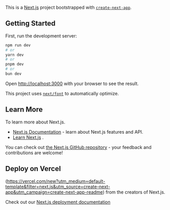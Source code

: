 This is a [Next.js](https://nextjs.org/) project bootstrapped with [`create-next-app`](https://github.com/vercel/next.js/tree/canary/packages/create-next-app).

## Getting Started

First, run the development server:

```bash
npm run dev
# or
yarn dev
# or
pnpm dev
# or
bun dev
```

Open [http://localhost:3000](http://localhost:3000) with your browser to see the result.

This project uses [`next/font`](https://nextjs.org/docs/basic-features/font-optimization) to automatically optimize.

## Learn More

To learn more about Next.js.

- [Next.js Documentation](https://nextjs.org/docs) - learn about Next.js features and API.
- [Learn Next.js](https://nextjs.org/learn) .

You can check out [the Next.js GitHub repository](https://github.com/vercel/next.js/) - your feedback and contributions are welcome!

## Deploy on Vercel

(https://vercel.com/new?utm_medium=default-template&filter=next.js&utm_source=create-next-app&utm_campaign=create-next-app-readme) from the creators of Next.js.

Check out our [Next.js deployment documentation](https://nextjs.org/docs/deployment)
